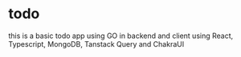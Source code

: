 # todo
this is a basic todo app using GO in backend and client using React, Typescript, MongoDB, Tanstack Query and ChakraUI
